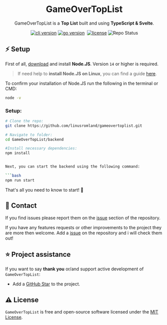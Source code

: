 <h1 align="center">GameOverTopList</h1>
<p align="center">GameOverTopList is a <b>Top List</b>  built and using <b>TypeScript & Svelte</b>.

<p align="center"><a href="https://github.com/linusromland/gameovertoplist/releases" target="_blank"><img src="https://img.shields.io/badge/version-v0.0.1-blue?style=for-the-badge&logo=none" alt="cli version" /></a>&nbsp;<a href="https://nodejs.org/en/" target="_blank"><img src="https://img.shields.io/badge/Node.JS-14.17+-0?style=for-the-badge&logo=nodedotjs" alt="go version" /></a>&nbsp;
<a href="https://github.com/linusromland/gameovertoplist/blob/master/LICENSE"><img src="https://img.shields.io/badge/license-MIT-red?style=for-the-badge&logo=none" alt="license" /></a> <a ><img src="https://img.shields.io/badge/Project%20Status-Work%20in%20Progress-yellow?style=for-the-badge&logo=none" alt="Repo Status" /></a>
</p>

## ⚡️ Setup

First of all, [download](https://nodejs.org/en/) and install **Node.JS**. Version `14` or higher is required.

> If need help to **install Node.JS on Linux**, you can find a guide [here](https://www.digitalocean.com/community/tutorial_collections/how-to-install-node-js).

To confirm your installation of Node.JS run the following in the terminal or CMD:

```bash
node -v
```

### Setup:

````bash
# Clone the repo:
git clone https://github.com/linusromland/gameovertoplist.git

# Navigate to folder:
cd GameOverTopList/backend

#Install necessary dependencies:
npm install


Next, you can start the backend using the following command:

```bash
npm run start
````

That's all you need to know to start! 🎉

## 📝 Contact

If you find issues please report them on the [issue](https://github.com/linusromland/GameOverTopList/issues) section of the repository.

If you have any features requests or other improvements to the project they are more then welcome. Add a [issue](https://github.com/linusromland/GameOverTopList/issues) on the repository and i will check them out!

## ⭐️ Project assistance

If you want to say **thank you** or/and support active development of `GameOverTopList`:

-   Add a [GitHub Star](https://github.com/linusromland/GameOverTopList) to the project.

## ⚠️ License

`GameOverTopList` is free and open-source software licensed under the [MIT License](https://github.com/linusromland/GameOverTopList/blob/master/LICENSE).
